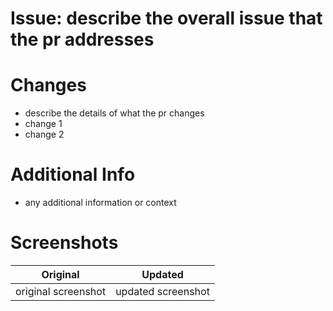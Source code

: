 # Issue: describe the overall issue that the pr addresses

# Changes
- describe the details of what the pr changes
- change 1
- change 2

# Additional Info
- any additional information or context

# Screenshots

Original | Updated
:------------------------:|:------------------------:
original screenshot | updated screenshot
